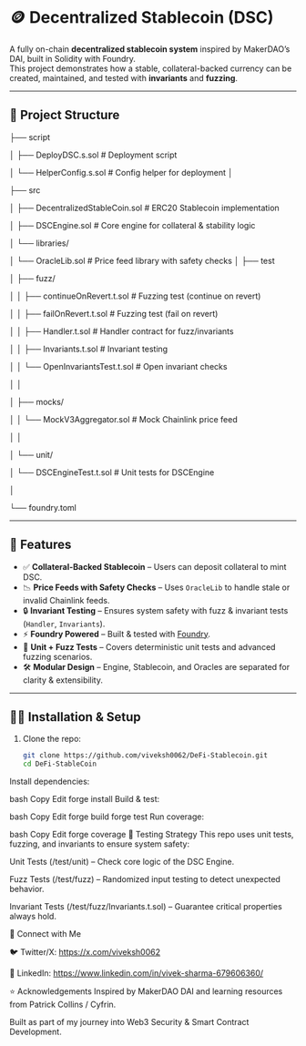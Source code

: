 # 🪙 Decentralized Stablecoin (DSC)

A fully on-chain **decentralized stablecoin system** inspired by MakerDAO’s DAI, built in Solidity with Foundry.  
This project demonstrates how a stable, collateral-backed currency can be created, maintained, and tested with **invariants** and **fuzzing**.

---

## 📂 Project Structure

├── script

│ ├── DeployDSC.s.sol # Deployment script

│ └── HelperConfig.s.sol # Config helper for deployment
│

├── src

│ ├── DecentralizedStableCoin.sol # ERC20 Stablecoin implementation

│ ├── DSCEngine.sol # Core engine for collateral & stability logic

│ └── libraries/

│ └── OracleLib.sol # Price feed library with safety checks
│
├── test

│ ├── fuzz/

│ │ ├── continueOnRevert.t.sol # Fuzzing test (continue on revert)

│ │ ├── failOnRevert.t.sol # Fuzzing test (fail on revert)

│ │ ├── Handler.t.sol # Handler contract for fuzz/invariants

│ │ ├── Invariants.t.sol # Invariant testing

│ │ └── OpenInvariantsTest.t.sol # Open invariant checks

│ │

│ ├── mocks/

│ │ └── MockV3Aggregator.sol # Mock Chainlink price feed

│ │

│ └── unit/

│ └── DSCEngineTest.t.sol # Unit tests for DSCEngine

│

└── foundry.toml

---

## 🚀 Features

- ✅ **Collateral-Backed Stablecoin** – Users can deposit collateral to mint DSC.  
- 📉 **Price Feeds with Safety Checks** – Uses `OracleLib` to handle stale or invalid Chainlink feeds.  
- 🔒 **Invariant Testing** – Ensures system safety with fuzz & invariant tests (`Handler`, `Invariants`).  
- ⚡ **Foundry Powered** – Built & tested with [Foundry](https://book.getfoundry.sh/).  
- 🧪 **Unit + Fuzz Tests** – Covers deterministic unit tests and advanced fuzzing scenarios.  
- 🛠️ **Modular Design** – Engine, Stablecoin, and Oracles are separated for clarity & extensibility.  

---

## 🧑‍💻 Installation & Setup

1. Clone the repo:
   ```bash
   git clone https://github.com/viveksh0062/DeFi-Stablecoin.git
   cd DeFi-StableCoin
Install dependencies:

bash
Copy
Edit
forge install
Build & test:

bash
Copy
Edit
forge build
forge test
Run coverage:

bash
Copy
Edit
forge coverage
🧪 Testing Strategy
This repo uses unit tests, fuzzing, and invariants to ensure system safety:

Unit Tests (/test/unit) – Check core logic of the DSC Engine.

Fuzz Tests (/test/fuzz) – Randomized input testing to detect unexpected behavior.

Invariant Tests (/test/fuzz/Invariants.t.sol) – Guarantee critical properties always hold.

🔗 Connect with Me

🐦 Twitter/X: https://x.com/viveksh0062

💼 LinkedIn: https://www.linkedin.com/in/vivek-sharma-679606360/

⭐ Acknowledgements
Inspired by MakerDAO DAI and learning resources from Patrick Collins / Cyfrin.

Built as part of my journey into Web3 Security & Smart Contract Development.
